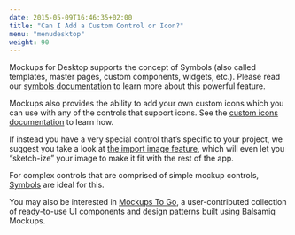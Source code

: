 ```yaml
---
date: 2015-05-09T16:46:35+02:00
title: "Can I Add a Custom Control or Icon?"
menu: "menudesktop"
weight: 90
---
```

Mockups for Desktop supports the concept of Symbols (also called templates, master pages, custom components, widgets, etc.). Please read our [symbols documentation](https://docs.balsamiq.com/desktop/symbols/) to learn more about this powerful feature.

Mockups also provides the ability to add your own custom icons which you can use with any of the controls that support icons. See the [custom icons documentation](https://docs.balsamiq.com/desktop/icons/#adding-your-own-custom-icons) to learn how.

If instead you have a very special control that’s specific to your project, we suggest you take a look at [the import image feature](https://docs.balsamiq.com/desktop/images/), which will even let you “sketch-ize” your image to make it fit with the rest of the app.

For complex controls that are comprised of simple mockup controls, [Symbols](https://docs.balsamiq.com/desktop/symbols/) are ideal for this.

You may also be interested in [Mockups To Go](https://mockupstogo.mybalsamiq.com), a user-contributed collection of ready-to-use UI components and design patterns built using Balsamiq Mockups.
